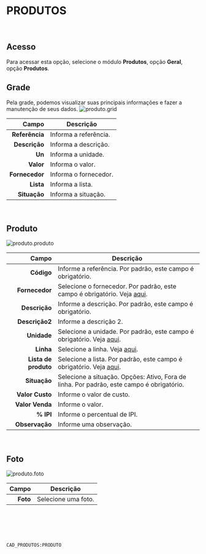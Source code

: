 # PRODUTOS
<br>

## Acesso
Para acessar esta opção, selecione o módulo **Produtos**, opção **Geral**, opção **Produtos**.
<br>

## Grade
Pela grade, podemos visualizar suas principais informações e fazer a manutenção de seus dados.
![produto.grid](https://raw.githubusercontent.com/netforcews/docs-siscom/master/produtos/imagens/produto.grid.png)

Campo | Descrição
--:|---
**Referência** | Informa a referência.
**Descrição** | Informa a descrição.
**Un** | Informa a unidade.
**Valor** | Informa o valor.
**Fornecedor** | Informa o fornecedor.
**Lista** | Informa a lista.
**Situação** | Informa a situação.
<br>

## Produto
![produto.produto](https://raw.githubusercontent.com/netforcews/docs-siscom/master/produtos/imagens/produto.produto.png)

Campo | Descrição
--:|---
**Código** | Informe a referência. Por padrão, este campo é obrigatório.
**Fornecedor** | Selecione o fornecedor. Por padrão, este campo é obrigatório. Veja [aqui](/cadastros/pessoa.md).
**Descrição** | Informe a descrição. Por padrão, este campo é obrigatório.
**Descrição2** | Informe a descrição 2.
**Unidade** | Selecione a unidade. Por padrão, este campo é obrigatório. Veja [aqui](/cadastros/unidadesmedida.md).
**Linha** | Selecione a linha. Veja [aqui](/cadastros/linhasdeproduto.md).
**Lista de produto** | Selecione a lista. Por padrão, este campo é obrigatório. Veja [aqui](/produtos/produtolista.md).
**Situação** | Selecione a situação. Opções: Ativo, Fora de linha. Por padrão, este campo é obrigatório.
**Valor Custo** | Informe o valor de custo.
**Valor Venda** | Informe o valor.
**% IPI** | Informe o percentual de IPI.
**Observação** | Informe uma observação.
<br>

## Foto
![produto.foto](https://raw.githubusercontent.com/netforcews/docs-siscom/master/produtos/imagens/produto.foto.png)

Campo | Descrição
--:|---
**Foto** | Selecione uma foto.
<br>
<br>
<br>
<br>

```CAD_PRODUTOS:PRODUTO```
